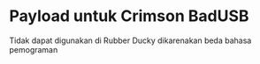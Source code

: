 # Payload untuk Crimson BadUSB

Tidak dapat digunakan di Rubber Ducky dikarenakan beda bahasa pemograman

